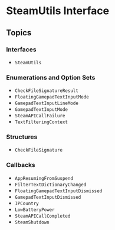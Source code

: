 # SteamUtils Interface

## Topics

### Interfaces
- ``SteamUtils``

### Enumerations and Option Sets
- ``CheckFileSignatureResult``
- ``FloatingGamepadTextInputMode``
- ``GamepadTextInputLineMode``
- ``GamepadTextInputMode``
- ``SteamAPICallFailure``
- ``TextFilteringContext``

### Structures
- ``CheckFileSignature``

### Callbacks
- ``AppResumingFromSuspend``
- ``FilterTextDictionaryChanged``
- ``FloatingGamepadTextInputDismissed``
- ``GamepadTextInputDismissed``
- ``IPCountry``
- ``LowBatteryPower``
- ``SteamAPICallCompleted``
- ``SteamShutdown``
